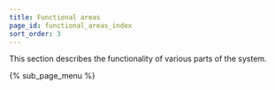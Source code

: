 ```yaml
---
title: Functional areas
page_id: functional_areas_index
sort_order: 3
---
```


This section describes the functionality of various parts of the system.

{% sub_page_menu %}

